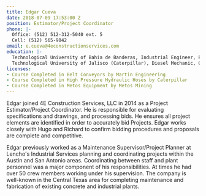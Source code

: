 ```yaml
---
title: Edgar Cueva
date: 2018-07-09 17:53:00 Z
position: Estimator/Project Coordinator
phone: |-
  Office: (512) 512-312-5040 ext. 5
  Cell: (512) 565-9042
email: e.cueva@4econstructionservices.com
education: |-
  Technological University of Bahia de Banderas, Industrial Engineer, Puerto Vallarta, Mexico, July 2013
  Technological University of Jalisco (Caterpillar), Diesel Mechanic, Guadalajara, Mexico, 2010
licenses:
- Course Completed in Belt Conveyors by Martin Engineering
- Course Completed in High Pressure Hydraulic Hoses by Caterpillar
- Course Completed in Metos Equipment by Metos Mining
---
```


Edgar joined 4E Construction Services, LLC in 2014 as a Project Estimator/Project Coordinator. He is responsible for evaluating specifications and drawings, and processing bids. He ensures all project elements are identified in order to accurately bid Projects. Edgar works closely with Hugo and Richard to confirm bidding procedures and proposals are complete and competitive.

Edgar previously worked as a Maintenance Supervisor/Project Planner at Lencho's Industrial Services planning and coordinating projects within the Austin and San Antonio areas. Coordinating between staff and plant personnel was a major component of his responsibilities. At times he had over 50 crew members working under his supervision. The company is well-known in the Central Texas area for completing maintenance and fabrication of existing concrete and industrial plants.